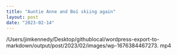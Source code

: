 ```yaml
---
title: "Auntie Anne and Boí skiing again"
layout: post
date: "2023-02-14"
---
```


/Users/jimkennedy/Desktop/githublocal/wordpress-export-to-markdown/output/post/2023/02/images/wp-1676384467273. mp4
